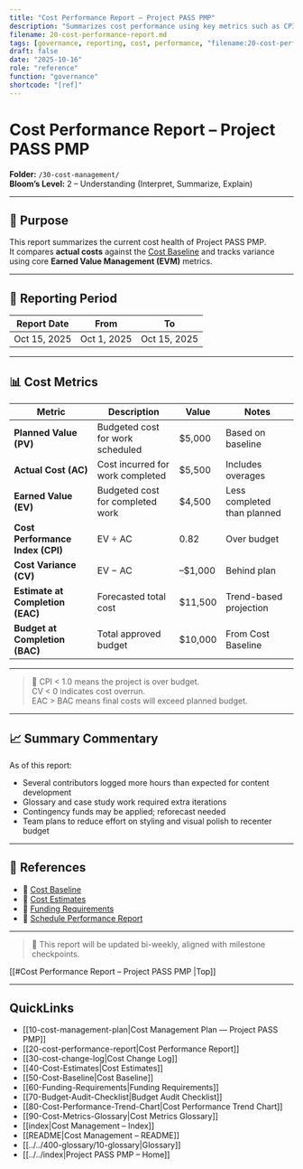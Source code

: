 ```yaml
---
title: "Cost Performance Report — Project PASS PMP"
description: "Summarizes cost performance using key metrics such as CPI, variance, and earned value comparisons."
filename: 20-cost-performance-report.md
tags: [governance, reporting, cost, performance, "filename:20-cost-performance-report.md"]
draft: false
date: "2025-10-16"
role: "reference"
function: "governance"
shortcode: "[ref]"
---
```


# Cost Performance Report – Project PASS PMP  
**Folder:** `/30-cost-management/`  
**Bloom’s Level:** 2 – Understanding (Interpret, Summarize, Explain)

---

## 📎 Purpose

This report summarizes the current cost health of Project PASS PMP.  
It compares **actual costs** against the [Cost Baseline](./Cost-Baseline.md) and tracks variance using core **Earned Value Management (EVM)** metrics.

---

## 📅 Reporting Period

| Report Date | From | To |
|-------------|------|----|
| Oct 15, 2025 | Oct 1, 2025 | Oct 15, 2025 |

---

## 📊 Cost Metrics

| Metric | Description | Value | Notes |
|--------|-------------|--------|-------|
| **Planned Value (PV)** | Budgeted cost for work scheduled | $5,000 | Based on baseline |
| **Actual Cost (AC)** | Cost incurred for work completed | $5,500 | Includes overages |
| **Earned Value (EV)** | Budgeted cost for completed work | $4,500 | Less completed than planned |
| **Cost Performance Index (CPI)** | EV ÷ AC | 0.82 | Over budget |
| **Cost Variance (CV)** | EV − AC | –$1,000 | Behind plan |
| **Estimate at Completion (EAC)** | Forecasted total cost | $11,500 | Trend-based projection |
| **Budget at Completion (BAC)** | Total approved budget | $10,000 | From Cost Baseline |

---

> 📌 CPI < 1.0 means the project is over budget.  
> CV < 0 indicates cost overrun.  
> EAC > BAC means final costs will exceed planned budget.

---

## 📈 Summary Commentary

As of this report:
- Several contributors logged more hours than expected for content development
- Glossary and case study work required extra iterations
- Contingency funds may be applied; reforecast needed
- Team plans to reduce effort on styling and visual polish to recenter budget

---

## 📎 References

- 📄 [Cost Baseline](./Cost-Baseline.md)  
- 📄 [Cost Estimates](./Cost-Estimates.md)  
- 📄 [Funding Requirements](./Funding-Requirements.md)  
- 📄 [Schedule Performance Report](../20-schedule-management/05-schedule-performance-report.md)

---

> 📌 This report will be updated bi-weekly, aligned with milestone checkpoints.

[[#Cost Performance Report – Project PASS PMP |Top]]

---

## QuickLinks
- [[10-cost-management-plan|Cost Management Plan — Project PASS PMP]]
- [[20-cost-performance-report|Cost Performance Report]]
- [[30-cost-change-log|Cost Change Log]]
- [[40-Cost-Estimates|Cost Estimates]]
- [[50-Cost-Baseline|Cost Baseline]]
- [[60-Funding-Requirements|Funding Requirements]]
- [[70-Budget-Audit-Checklist|Budget Audit Checklist]]
- [[80-Cost-Performance-Trend-Chart|Cost Performance Trend Chart]]
- [[90-Cost-Metrics-Glossary|Cost Metrics Glossary]]
- [[index|Cost Management – Index]]
- [[README|Cost Management – README]]
- [[../../400-glossary/10-glossary|Glossary]]
- [[../../index|Project PASS PMP – Home]]
